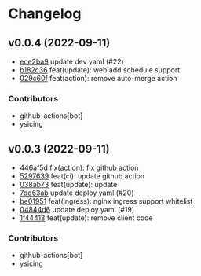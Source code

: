 # Changelog

## v0.0.4 (2022-09-11)

 * [ece2ba9](https://github.com/ysicing/cloudflow/commit/ece2ba999d9007b4f802fde8b68c8a127886a6c5) update dev yaml (#22)
 * [b182c36](https://github.com/ysicing/cloudflow/commit/b182c364ea7797c46c54ae68c73c03f399ced41f) feat(update): web add schedule support
 * [029c60f](https://github.com/ysicing/cloudflow/commit/029c60fd44b39b63d4a07631dbf8d6b628c77091) feat(action): remove auto-merge action

### Contributors

 * github-actions[bot]
 * ysicing

## v0.0.3 (2022-09-11)

 * [446af5d](https://github.com/ysicing/cloudflow/commit/446af5dc6b2056b9fec099dbd722d8af257d8158) fix(action): fix github action
 * [5297639](https://github.com/ysicing/cloudflow/commit/5297639a87640893e7bad53437776eb2774c7ca7) feat(ci): update github action
 * [038ab73](https://github.com/ysicing/cloudflow/commit/038ab73465928c62261ce6389b91d93430801d92) feat(update): update
 * [7dd63ab](https://github.com/ysicing/cloudflow/commit/7dd63abced8e4d76f789c2bfcfece13c37ca11e2) update deploy yaml (#20)
 * [be01951](https://github.com/ysicing/cloudflow/commit/be01951662625f62173ee03c3d9564bfadd61232) feat(ingress): nginx ingress support whitelist
 * [04844d6](https://github.com/ysicing/cloudflow/commit/04844d6236d3fc7838c3fb5a8aafb5cd3e64d134) update deploy yaml (#19)
 * [1f44413](https://github.com/ysicing/cloudflow/commit/1f44413cd88c45d8c641ea28bd84a3ffd6bf1dde) feat(update): remove client code

### Contributors

 * github-actions[bot]
 * ysicing

